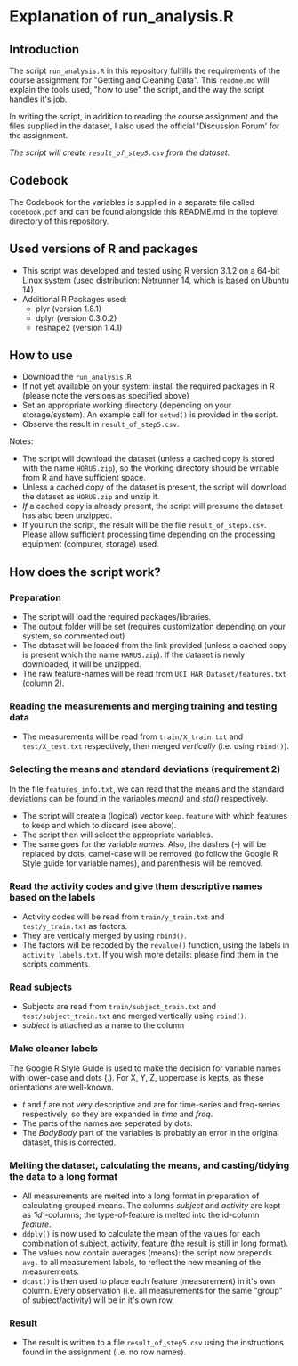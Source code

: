 
# Explanation of run_analysis.R

## Introduction
The script ```run_analysis.R``` in this repository fulfills the requirements of the course assignment for
"Getting and Cleaning Data". This ```readme.md``` will explain the tools used, "how to use" the script,
and the way the script handles it's job.

In writing the script, in addition to reading the course assignment and the files supplied in the dataset, I also used the official 'Discussion Forum' for the assignment.

*The script will create ```result_of_step5.csv``` from the dataset.*

## Codebook
The Codebook for the variables is supplied in a separate file called ```codebook.pdf``` and can be found alongside this README.md in the toplevel directory of this repository.

## Used versions of R and packages
* This script was developed and tested using R version 3.1.2 on a 64-bit Linux system (used distribution: Netrunner 14,
which is based on Ubuntu 14). 
* Additional R Packages used:
  * plyr (version 1.8.1)
  * dplyr (version 0.3.0.2)
  * reshape2 (version 1.4.1)
  
## How to use
* Download the ```run_analysis.R```
* If not yet available on your system: install the required packages in R (please note the versions as specified above)
* Set an appropriate working directory (depending on your storage/system). An example call for ```setwd()``` is provided
in the script. 
* Observe the result in ```result_of_step5.csv```.

Notes:
* The script will download the dataset (unless a cached copy is stored with the name ```HORUS.zip```), so the ẁorking
directory should be writable from R and have sufficient space.
* Unless a cached copy of the dataset is present, the script will download the dataset as ```HORUS.zip``` and unzip it.
* *If* a cached copy is already present, the script will presume the dataset has also been unzipped.
* If you run the script, the result will be the file ```result_of_step5.csv```. Please allow sufficient processing time
depending on the processing equipment (computer, storage) used.

## How does the script work?

### Preparation
* The script will load the required packages/libraries.
* The output folder will be set (requires customization depending on your system, so commented out)
* The dataset will be loaded from the link provided (unless a cached copy is present which the name ```HARUS.zip```).
  If the dataset is newly downloaded, it will be unzipped.
* The raw feature-names will be read from ```UCI HAR Dataset/features.txt``` (column 2).

### Reading the measurements and merging training and testing data
* The measurements will be read from ```train/X_train.txt``` and ```test/X_test.txt``` respectively, then merged
*vertically* (i.e. using ```rbind()```).

### Selecting the means and standard deviations (requirement 2)
In the file ```features_info.txt```, we can read that the means and the standard deviations can be found in the
variables *mean()* and *std()* respectively.
* The script will create a (logical) vector ```keep.feature``` with which features to keep and which to discard (see above).
* The script then will select the appropriate variables.
* The same goes for the variable *names*. Also, the dashes (-) will be replaced by dots, camel-case will be removed
(to follow the Google R Style guide for variable names), and parenthesis will be removed.

### Read the activity codes and give them descriptive names based on the labels
* Activity codes will be read from ```train/y_train.txt``` and ```test/y_train.txt``` as factors.
* They are vertically merged by using ```rbind()```.
* The factors will be recoded by the ```revalue()``` function, using the labels in ```activity_labels.txt```. If you
wish more details: please find them in the scripts comments.

### Read subjects
* Subjects are read from ```train/subject_train.txt``` and ```test/subject_train.txt``` and merged vertically using ```rbind()```.
* *subject* is attached as a name to the column

### Make cleaner labels
The Google R Style Guide is used to make the decision for variable names with lower-case and dots (.).
For X, Y, Z, uppercase is kepts, as these orientations are well-known.
* *t* and *f* are not very descriptive and are for time-series and freq-series respectively, so they are
expanded in *time* and *freq*.
* The parts of the names are seperated by dots.
* The *BodyBody* part of the variables is probably an error in the original dataset, this is corrected.

### Melting the dataset, calculating the means, and casting/tidying the data to a long format
* All measurements are melted into a long format in preparation of calculating grouped means. The columns
  *subject* and *activity* are kept as *'id'*-columns; the type-of-feature is melted into the id-column *feature*.
* ```ddply()``` is now used to calculate the mean of the values for each combination of subject, activity, feature
  (the result is still in long format).
* The values now contain averages (means): the script now prepends ```avg.``` to all measurement labels, to reflect the new meaning of the measurements.
* ```dcast()``` is then used to place each feature (measurement) in it's own column. Every observation (i.e. all
measurements for the same "group" of subject/activity) will be in it's own row.

### Result
* The result is written to a file ```result_of_step5.csv``` using the instructions found in the assignment (i.e. no row
names).



